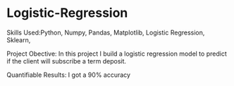 # Logistic-Regression
Skills Used:Python, Numpy, Pandas, Matplotlib, Logistic Regression, Sklearn,

Project Obective: In this project I build a logistic regression model to predict if the client will subscribe a term deposit.

Quantifiable Results: I got a 90% accuracy
